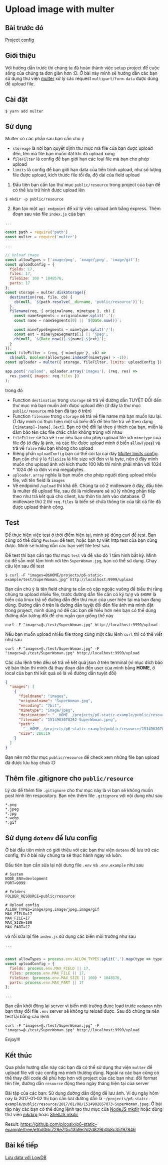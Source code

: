 # Upload image with multer

## Bài trước đó

[Project config](./2.project-config.md)

## Giới thiệu

Với hướng dẫn trước thì chúng ta đã hoàn thành việc setup project để cuộc sống của chúng ta đơn giản hơn :D. Ở bài này mình sẽ hướng dẫn các bạn sử dụng thư viện [multer](https://github.com/expressjs/multer) xử lý các request `multipart/form-data` được dùng để upload file.

## Cài đặt

```shell
$ yarn add multer
```

## Sử dụng

Multer có các phần sau bạn cần chú ý

* `storeage` là nơi bạn quyết định thư mục mà file của bạn được upload đến, tên mà file bạn muốn đặt khi đã upload xong
* `fileFilter` là config để bạn giới hạn các loại file mà bạn cho phép upload
* `limits` là config để bạn giới hạn data của tiến trình upload, như số lượng file được upload, kích thước file tối đa, độ dài của field upload

1. Đầu tiên bạn cần tạo thư mục `public/resource` trong project của bạn để có thể lưu trữ hình được upload lên

```shell
$ mkdir -p public/resource
```

2. Bạn tạo một `api endpoint` để xử lý việc upload ảnh bằng express. Thêm đoạn sau vào file `index.js` của bạn

```javascript
...

const path = require('path')
const multer = require('multer')

...

// Upload image
const allowTypes = ['image/png', 'image/jpeg', 'image/gif'];
const uploadConfig = {
  fields: 17,
  files: 17,
  fileSize: 100 * 1048576,
  parts: 17
};
const storage = multer.diskStorage({
  destination(req, file, cb) {
    cb(null, `${path.resolve(__dirname, 'public/resource')}`);
  },
  filename(req, { originalname, mimetype }, cb) {
    const nameSegments = originalname.split('.');
    const name = nameSegments[0] || `${Date.now()}`;

    const mineTypeSegments = mimetype.split('/');
    const ext = mineTypeSegments[1] || 'jpeg';
    cb(null, `${Date.now()}-${name}.${ext}`);
  }
});
const fileFilter = (req, { mimetype }, cb) =>
  cb(null, Boolean(allowTypes.indexOf(mimetype) > -1));
const uploader = multer({ storage, fileFilter, limits: uploadConfig });

app.post('/upload', uploader.array('images'), (req, res) =>
  res.json({ images: req.files })
);
```

trong đó

* Function `destination` trong `storage` sẽ trả về đường dẫn TUYỆT ĐỐI đến thư mục mà bạn muốn ảnh đưọc upload đến (ở đây là thư mục `public/resource` mà bạn đã tạo ở trên)
* Function `filename` trong `storage` sẽ trả về file name mà bạn muốn lưu lại. Ở đây mình có thực hiện một số biến đổi để tên file trả về theo dạng `[timetamp]-[name].[ext]`. Bạn có thể đổi lại theo ý thích của bạn, miễn là đảm bảo tên các file chắc chắn không trùng với nhau
* `fileFilter` sẽ trả về `true` nếu bạn cho phép upload file với `mimetype` của file đó (ở đây là ảnh, và các file được upload mình ở biến `allowTypes`) và trả về `false` nếu bạn không cho upload
* Riêng phần `uploadConfig` bạn có thể coi tại cại đây [Multer limits config](https://github.com/expressjs/multer#limits). Bạn cần chú ý là `fileSize` là file size với đơn vị là byte, nên ở đây mình muốn cho upload ảnh với kích thước 100 Mb thì mình phải nhân với 1024 \* 1024 để ra đơn vị mà megabytes.
* `uploader.array` nghĩa là bạn muốn cho phép người dùng upload nhiều file, với tên field là `images`
* Về endpoind `/upload` thì khá dễ. Chúng ta có 2 midleware ở đây, đầu tiên là multer để upload file, sau đó là midleware sẽ xử lý những phần tiếp theo như trả kết quả cho client, lưu thôn tin ảnh vào database. Ở midleware thứ 2 thì `req.files` là biến sẽ chứa thông tin của tất cả file đã được upload thành công.

## Test

Để thực hiện việc test ở thời điểm hiện tại, mình sẽ dùng curl để test. Bạn cũng có thể dùng `Postman` để test, hoặc bạn tự viết http test của bạn cũng được. Mình sẽ hướng dẫn các bạn viết file test sau.

Để test thì bạn cần tạo thư mục `test` và để vào đó 1 tấm hình bất kỳ. Mình có để sẵn một tấm hình với tên `SuperWoman.jpg`, bạn có thể sử dụng. Chạy câu lện sau để test

```shell
$ curl -F "images=@$HOME/projects/p6-static-example/test/SuperWoman.jpg" http://localhost:9999/upload
```

Bạn cần chú ý là tên field chúng ta cần có cặp ngoặc vuông để biểu thị rằng chúng ta upload nhiều file, trước đường dẫn file cần có ký tự `@` và `$HOME` là biến của linux trả về đường dẫn đến thư mục của user hiện tại mà bạn đang dùng. Đường dẫn ở trên là đường dẫn tuyệt đối đến file ảnh mà mình đặt trong project, mình dùng nó để các bạn dễ hiểu hơn nên bạn có thể dùng đường dẫn tương đối để cho ngắn gọn giống thế này

```shell
curl -F "images=@./test/SuperWoman.jpg" http://localhost:9999/upload
```

Nếu bạn muốn upload nhiều file trong cùng một câu lênh `curl` thì có thể viết như sau

```shell
curl -F "images=@./test/SuperWoman.jpg" -F "images=@./test/SuperWoman.jpg" http://localhost:9999/upload
```

Các câu lệnh trên đều sẽ trả về kết quả json ở trên terminal (vì mục đích bảo vệ bản thân thì mình đã thay đoạn dẫn đến user của mình bằng **HOME**, ở local của bạn thì kết quả sẽ là về đường dẫn tuyệt đối)

```json
{
  "images": [
    {
      "fieldname": "images",
      "originalname": "SuperWoman.jpg",
      "encoding": "7bit",
      "mimetype": "image/jpeg",
      "destination": "__HOME__/projects/p6-static-example/public/resource",
      "filename": "1514903078262-SuperWoman.jpeg",
      "path":
        "__HOME__/projects/p6-static-example/public/resource/1514903078262-SuperWoman.jpeg",
      "size": 206319
    }
  ]
}
```

Bạn nên mở thư mục `public/resource` để check xem những file bạn upload đã được lưu hay chưa :D

## Thêm file .gitignore cho `public/resource`

Lý do để thêm file `.gitignore` cho thư mục này là vì bạn sẽ không muốn post hình lên respository. Bạn nên thêm file `.gitignore` với nội dung như sau

```text
*.png
*.jpeg
*.jpg
*.webp
*.gif
```

## Sử dụng `dotenv` để lưu config

Ở bài đầu tiên mình có giới thiệu với các bạn thư viện `dotenv` để lưu trữ các config, thì ở bài này chúng ta sẽ thực hành ngay và luôn.

Đầu tiên bạn cần sửa lại nội dung file `.env` và `.env.example` như sau

```text
# System
NODE_ENV=devlopment
PORT=9999

# Folders
FOLDER_RESOURCE=public/resource

# Upload config
ALLOW_TYPES=image/png,image/jpeg,image/gif
MAX_FIELD=17
MAX_FILE=17
MAX_SIZE=100
MAX_PART=17
```

và rồi sửa lại file `index.js` sử dụng các biến môi trường như sau

```javascript
...


const allowTypes = process.env.ALLOW_TYPES.split(',').map(type => type.trim);
const uploadConfig = {
  fields: process.env.MAX_FIELD || 17,
  files: process.env.MAX_FILE || 17,
  fileSize: (process.env.MAX_SIZE || 100) * 1048576,
  parts: process.env.MAX_PART || 17
};

...
```

Bạn cần khởi động lại server vì biến môi trường đưọc load trước `nodemon` nên bạn thay đổi file `.env` server sẽ không tự reload được. Sau đó chúng ta nên test lại bằng câu lệnh

```shell
curl -F "images=@./test/SuperWoman.jpg" -F "images=@./test/SuperWoman.jpg" http://localhost:9999/upload
```

Enjoy!!!

## Kết thúc

Qua phần hướng dẫn này các bạn đã có thể sử dụng thư viện `multer` để upload file với các config mà mình thường dùng. Ngoài ra các bạn cũng có thể thay đổi code để phù hợp hơn với project của các bạn như: đổi format tên file, đường dẫn `resource` động theo ngày tháng hiện tại của server

Bài tập của các bạn: Sử dụng đường dẫn động để lưư ảnh. Ví dụ ngày hôm nay là 2017-01-02 thì bạn cần lưư đường dẫn là `~/projects/p6-static-example/public/resource/2017/01/08/1514902657873-SuperWoman.jpeg`. Ở bài tập này các bạn có thể dùng lệnh tạo thư mục của [NodeJS mkdir](https://nodejs.org/api/fs.html#fs_fs_mkdir_path_mode_callback) hoặc dùng thư viện [mkdirp](https://github.com/substack/node-mkdirp) hoặc [ShellJS mkdir](https://github.com/shelljs/shelljs#mkdiroptions-dir--dir-)

Result: https://github.com/picosix/p6-static-example/tree/e1bd06c728e7f5c1359e2d2d829b0b8c35197846

## Bài kế tiếp

[Lưu data với LowDB](./4-save-image-information-with-lowdb.md)
